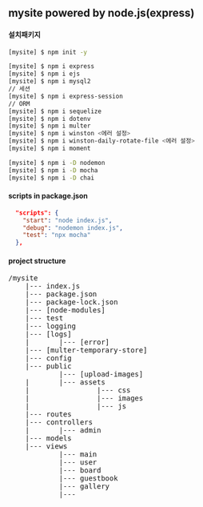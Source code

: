 ## mysite powered by node.js(express)

#### 설치패키지
```bash
[mysite] $ npm init -y

[mysite] $ npm i express
[mysite] $ npm i ejs
[mysite] $ npm i mysql2
// 세션
[mysite] $ npm i express-session
// ORM
[mysite] $ npm i sequelize
[mysite] $ npm i dotenv
[mysite] $ npm i multer
[mysite] $ npm i winston <에러 설정>
[mysite] $ npm i winston-daily-rotate-file <에러 설정>
[mysite] $ npm i moment

[mysite] $ npm i -D nodemon
[mysite] $ npm i -D mocha
[mysite] $ npm i -D chai

```
#### scripts in package.json

```json
  "scripts": {
    "start": "node index.js",
    "debug": "nodemon index.js",
    "test": "npx mocha"
  },
```
#### project structure
<pre>
/mysite
    |--- index.js
    |--- package.json
    |--- package-lock.json
    |--- [node-modules]
    |--- test
    |--- logging
    |--- [logs]
    |       |--- [error]
    |--- [multer-temporary-store]
    |--- config
    |--- public
            |--- [upload-images]
    |       |--- assets        
    |                |--- css
    |                |--- images
    |                |--- js
    |--- routes
    |--- controllers
    |       |--- admin
    |--- models
    |--- views
            |--- main
            |--- user
            |--- board
            |--- guestbook
            |--- gallery
            |---            
</pre>